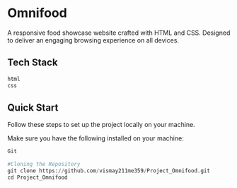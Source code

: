 # Omnifood

A responsive food showcase website crafted with HTML and CSS. Designed to deliver an engaging browsing experience on all devices.

## Tech Stack

```bash
html
css
```

## Quick Start
Follow these steps to set up the project locally on your machine.

Make sure you have the following installed on your machine:

```python
Git
```
```python
#Cloning the Repository
git clone https://github.com/vismay211me359/Project_Omnifood.git
cd Project_Omnifood
```